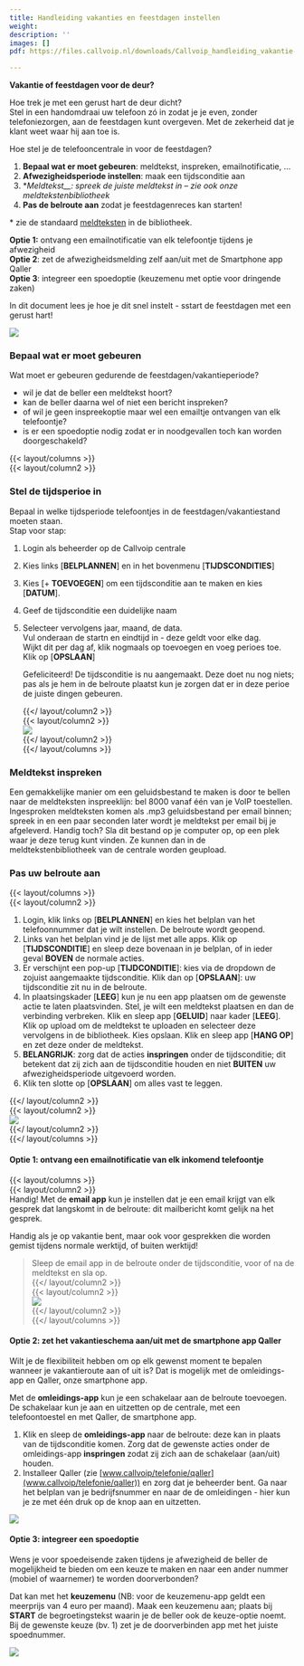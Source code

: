 ```yaml
---
title: Handleiding vakanties en feestdagen instellen
weight: 
description: ''
images: []
pdf: https://files.callvoip.nl/downloads/Callvoip_handleiding_vakantie-feestdagen-instellen.pdf

---
```

**Vakantie of feestdagen voor de deur?** 

Hoe trek je met een gerust hart de deur dicht?   
Stel in een handomdraai uw telefoon zó in zodat je je even, zonder telefoniezorgen, aan de feestdagen kunt overgeven. Met de zekerheid dat je klant weet waar hij aan toe is.

Hoe stel je de telefooncentrale in voor de feestdagen?

1. **Bepaal wat er moet gebeuren**: meldtekst, inspreken, emailnotificatie, …
2. **Afwezigheidsperiode instellen**: maak een tijdsconditie aan
3. **Meldtekst__: spreek de juiste meldtekst in – zie ook onze meldtekstenbibliotheek*
4. **Pas de belroute aan** zodat je feestdagenreces kan starten!

\* zie de standaard [meldteksten](/ondersteuning/meldteksten-wachtmuziek/meldteksten/) in de bibliotheek.

**Optie 1:** ontvang een emailnotificatie van elk telefoontje tijdens je afwezigheid  
**Optie 2**: zet de afwezigheidsmelding zelf aan/uit met de Smartphone app Qaller  
**Optie 3**: integreer een spoedoptie (keuzemenu met optie voor dringende zaken)

In dit document lees je hoe je dit snel instelt - sstart de feestdagen met een gerust hart!

![](https://res.cloudinary.com/callvoip/image/upload/v1564494044/Support-feestdagen-algemeen_efz8fr.png)

### Bepaal wat er moet gebeuren

Wat moet er gebeuren gedurende de feestdagen/vakantieperiode?

* wil je dat de beller een meldtekst hoort?
* kan de beller daarna wel of niet een bericht inspreken?
* of wil je geen inspreekoptie maar wel een emailtje ontvangen van elk telefoontje?
* is er een spoedoptie nodig zodat er in noodgevallen toch kan worden doorgeschakeld?

{{< layout/columns >}}  
{{< layout/column2 >}}

### Stel de tijdsperioe in 

Bepaal in welke tijdsperiode telefoontjes in de feestdagen/vakantiestand moeten staan.  
Stap voor stap:

1. Login als beheerder op de Callvoip centrale
2. Kies links \[**BELPLANNEN**\] en in het bovenmenu \[**TIJDSCONDITIES**\]
3. Kies \[+ **TOEVOEGEN**\] om een tijdsconditie aan te maken en kies \[**DATUM**\].
4. Geef de tijdsconditie een duidelijke naam
5. Selecteer vervolgens jaar, maand, de data.   
   Vul onderaan de startn en eindtijd in - deze geldt voor elke dag.   
   Wijkt dit per dag af, klik nogmaals op toevoegen en voeg perioes toe.   
   Klik op \[**OPSLAAN**\] 

     
   Gefeliciteerd! De tijdsconditie is nu aangemaakt. Deze doet nu nog niets; pas als je hem in de belroute plaatst kun je zorgen dat er in deze perioe de juiste dingen gebeuren.

   {{</ layout/column2 >}}  
   {{< layout/column2 >}}  
   ![](https://res.cloudinary.com/callvoip/image/upload/v1564494269/Support-feestdagen-tijdsconditie_qzdlta.png)  
   {{</ layout/column2 >}}  
   {{</ layout/columns >}}

### Meldtekst inspreken

Een gemakkelijke manier om een geluidsbestand te maken is door te bellen naar de meldteksten inspreeklijn: bel 8000 vanaf één van je VoIP toestellen. Ingesproken meldteksten komen als .mp3 geluidsbestand per email binnen; spreek in en een paar seconden later wordt je meldtekst per email bij je afgeleverd. Handig toch? Sla dit bestand op je computer op, op een plek waar je deze terug kunt vinden. Ze kunnen dan in de meldtekstenbibliotheek van de centrale worden geupload.

### Pas uw belroute aan

{{< layout/columns >}}  
{{< layout/column2 >}}

1. Login, klik links op \[**BELPLANNEN**\] en kies het belplan van het telefoonnummer dat je wilt instellen. De belroute wordt geopend.
2. Links van het belplan vind je de lijst met alle apps. Klik op \[**TIJDSCONDITIE**\] en sleep deze bovenaan in je belplan, of in ieder geval **BOVEN** de normale acties.
3. Er verschijnt een pop-up \[**TIJDCONDITIE**\]: kies via de dropdown de zojuist aangemaakte tijdsconditie. Klik dan op \[**OPSLAAN**\]: uw tijdsconditie zit nu in de belroute.
4. In plaatsingskader \[**LEEG**\] kun je nu een app plaatsen om de gewenste actie te laten plaatsvinden. Stel, je wilt een meldtekst plaatsen en dan de verbinding verbreken. Klik en sleep app \[**GELUID**\] naar kader \[**LEEG**\]. Klik op upload om de meldtekst te uploaden en selecteer deze vervolgens in de bibliotheek. Kies opslaan. Klik en sleep app \[**HANG OP**\] en zet deze onder de meldtekst.
5. **BELANGRIJK**: zorg dat de acties **inspringen** onder de tijdsconditie; dit betekent dat zij zich aan de tijdsconditie houden en niet **BUITEN** uw afwezigheidsperiode uitgevoerd worden.
6. Klik ten slotte op \[**OPSLAAN**\] om alles vast te leggen.

{{</ layout/column2 >}}  
{{< layout/column2 >}}  
![](https://res.cloudinary.com/callvoip/image/upload/v1564494502/Support-feestdagen-belplan_pew7go.png)  
{{</ layout/column2 >}}  
{{</ layout/columns >}}

#### Optie 1: ontvang een emailnotificatie van elk inkomend telefoontje

{{< layout/columns >}}  
{{< layout/column2 >}}  
Handig! Met de **email app** kun je instellen dat je een email krijgt van elk gesprek dat langskomt in de belroute: dit mailbericht komt gelijk na het gesprek.

Handig als je op vakantie bent, maar ook voor gesprekken die worden gemist tijdens normale werktijd, of buiten werktijd!

> Sleep de email app in de belroute onder de tijdsconditie, voor of na de meldtekst en sla op.  
> {{</ layout/column2 >}}  
> {{< layout/column2 >}}  
> ![](https://res.cloudinary.com/callvoip/image/upload/v1564494895/Support-feestdagen-email_bknhxn.png)  
> {{</ layout/column2 >}}  
> {{</ layout/columns >}}

#### Optie 2: zet het vakantieschema aan/uit met de smartphone app Qaller

Wilt je de flexibiliteit hebben om op elk gewenst moment te bepalen wanneer je vakantieroute aan of uit is? Dat is mogelijk met de omleidings-app en Qaller, onze smartphone app.

Met de **omleidings-app** kun je een schakelaar aan de belroute toevoegen. De schakelaar kun je aan en uitzetten op de centrale, met een telefoontoestel en met Qaller, de smartphone app.

1. Klik en sleep de **omleidings-app** naar de belroute: deze kan in plaats van de tijdsconditie komen. Zorg dat de gewenste acties onder de omleidings-app **inspringen** zodat zij zich aan de schakelaar (aan/uit) houden.
2. Installeer Qaller (zie [www.callvoip/telefonie/qaller](www.callvoip/telefonie/qaller)) en zorg dat je beheerder bent. Ga naar het belplan van je bedrijfsnummer en naar de de omleidingen - hier kun je ze met één druk op de knop aan en uitzetten.

![](https://res.cloudinary.com/callvoip/image/upload/v1564494945/Support-feestdagen-belplanqaller_zxe7s1.png)

#### Optie 3: integreer een spoedoptie

Wens je voor spoedeisende zaken tijdens je afwezigheid de beller de mogelijkheid te bieden om een keuze te maken en naar een ander nummer (mobiel of waarnemer) te worden doorverbonden?

Dat kan met het **keuzemenu** (NB: voor de keuzemenu-app geldt een meerprijs van 4 euro per maand). Maak een keuzemenu aan; plaats bij **START** de begroetingstekst waarin je de beller ook de keuze-optie noemt. Bij de gewenste keuze (bv. 1) zet je de doorverbinden app met het juiste spoednummer.

![](https://res.cloudinary.com/callvoip/image/upload/v1564495010/Support-feestdagen-keuzemenu_e9plzu.png)